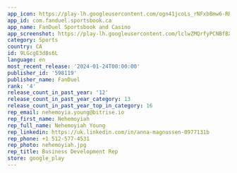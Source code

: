 ```yaml
---
app_icon: https://play-lh.googleusercontent.com/ogn41jcoLs_rNFxbBmw6-RRmXHtD8bwWHG-pbGnyZRSjg-uvMx5rXDH1Fu8NjfhwX4Q
app_id: com.fanduel.sportsbook.ca
app_name: FanDuel Sportsbook and Casino
app_screenshot: https://play-lh.googleusercontent.com/lclwZMQrfyPCNBfBXokv-OqSy7kclTq7A9aGCNYo1qH5VeMX0ZzgPJ18CVuN-pwFrgc
category: Sports
country: CA
id: 9LGcgE3d8s6L
language: en
most_recent_release: '2024-01-24T00:00:00'
publisher_id: '598119'
publisher_name: FanDuel
rank: '4'
release_count_in_past_year: '12'
release_count_in_past_year_category: 13
release_count_in_past_year_top_in_category: 16
rep_email: nehemoyia.young@bitrise.io
rep_first_name: Nehemoyiah
rep_full_name: Nehemoyiah Young
rep_linkedin: https://uk.linkedin.com/in/anna-magnussen-0977131b
rep_phone: +1 512-577-4531
rep_photo: nehemoyiah.jpg
rep_title: Business Development Rep
store: google_play
---
```

